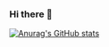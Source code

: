 ### Hi there 👋

[![Anurag's GitHub stats](https://github-readme-stats.vercel.app/api?username=maksvet)](https://github.com/anuraghazra/github-readme-stats)
